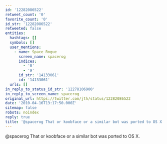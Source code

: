 ```yaml
---
id: '12282086522'
retweet_count: '0'
favorite_count: '0'
id_str: '12282086522'
retweeted: false
entities:
  hashtags: []
  symbols: []
  user_mentions:
    - name: Space Rogue
      screen_name: spacerog
      indices:
        - '0'
        - '9'
      id_str: '14133061'
      id: '14133061'
  urls: []
in_reply_to_status_id_str: '12278106900'
in_reply_to_screen_name: spacerog
original_url: https://twitter.com/jth/status/12282086522
date: '2010-04-16T13:17:50.000Z'
sitemap: false
robots: noindex
reply: true
title: '@spacerog That or koobface or a similar bot was ported to OS X.'
---
```


@spacerog That or koobface or a similar bot was ported to OS X.